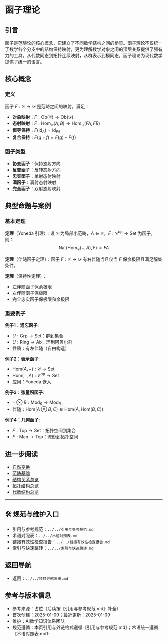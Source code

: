 # 函子理论

## 引言

函子是范畴论的核心概念，它建立了不同数学结构之间的桥梁。函子理论不仅统一了数学各个分支中的结构保持映射，更为理解数学对象之间的深层关系提供了强有力的工具。从代数同态到拓扑连续映射，从群表示到模同态，函子理论为现代数学提供了统一的语言。

## 核心概念

### 定义

函子 $F: \mathcal{C} \to \mathcal{D}$ 是范畴之间的映射，满足：

- **对象映射**：$F: \text{Ob}(\mathcal{C}) \to \text{Ob}(\mathcal{D})$
- **态射映射**：$F: \text{Hom}_{\mathcal{C}}(A,B) \to \text{Hom}_{\mathcal{D}}(FA,FB)$
- **恒等保持**：$F(\text{id}_A) = \text{id}_{FA}$
- **复合保持**：$F(g \circ f) = F(g) \circ F(f)$

### 函子类型

- **协变函子**：保持态射方向
- **反变函子**：反转态射方向
- **忠实函子**：单射态射映射
- **满函子**：满射态射映射
- **完全函子**：双射态射映射

## 典型命题与案例

### 基本定理

**定理**（Yoneda 引理）：设 $\mathcal{C}$ 为局部小范畴，$A \in \mathcal{C}$，$F: \mathcal{C}^{\text{op}} \to \text{Set}$ 为函子，则：
$$\text{Nat}(\text{Hom}_{\mathcal{C}}(-,A), F) \cong FA$$

**定理**（伴随函子定理）：函子 $F: \mathcal{C} \to \mathcal{D}$ 有右伴随当且仅当 $F$ 保余极限且满足解集条件。

**定理**（保持性定理）：

- 左伴随函子保余极限
- 右伴随函子保极限
- 完全忠实函子保极限和余极限

### 重要例子

**例子1：遗忘函子**:

- $U: \text{Grp} \to \text{Set}$：群到集合
- $U: \text{Ring} \to \text{Ab}$：环到阿贝尔群
- 性质：有左伴随（自由构造）

**例子2：表示函子**:

- $\text{Hom}(A,-): \mathcal{C} \to \text{Set}$
- $\text{Hom}(-,A): \mathcal{C}^{\text{op}} \to \text{Set}$
- 应用：Yoneda 嵌入

**例子3：张量积函子**:

- $-\otimes B: \text{Mod}_R \to \text{Mod}_R$
- 伴随：$\text{Hom}(A \otimes B, C) \cong \text{Hom}(A, \text{Hom}(B,C))$

**例子4：几何函子**:

- $F: \text{Top} \to \text{Set}$：拓扑空间到集合
- $F: \text{Man} \to \text{Top}$：流形到拓扑空间

## 进一步阅读

- [自然变换](./自然变换.md)
- [范畴基础](./范畴基础.md)
- [结构关系总览](../结构关系总览.md)
- [拓扑结构总览](../../01-拓扑结构/拓扑结构总览.md)
- [代数结构总览](../../02-代数结构/代数结构总览.md)

---

## 🛠️ 规范与维护入口

- 引用与参考规范：`../../引用与参考规范.md`
- 术语对照表：`../../术语对照表.md`
- 链接有效性检查报告：`../../链接有效性检查报告.md`
- 索引与快速跳转：`../../索引与快速跳转.md`

## 返回导航

- 返回：`../../项目导航系统.md`

## 参考与版本信息

- 参考来源：占位（后续按《引用与参考规范.md》补全）
- 首次创建：2025-01-09；最近更新：2025-01-09
- 维护：AI数学知识体系团队
- 规范遵循：本页引用与外链格式遵循《引用与参考规范.md》；术语统一遵循《术语对照表.md》
